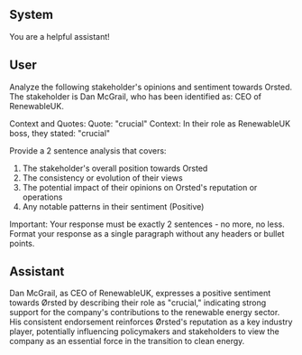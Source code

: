 ## System

You are a helpful assistant!

## User


Analyze the following stakeholder's opinions and sentiment towards Orsted. The stakeholder is Dan McGrail, who has been identified as: CEO of RenewableUK.

Context and Quotes:
Quote: "crucial"
Context: In their role as RenewableUK boss, they stated: "crucial"

Provide a 2 sentence analysis that covers:
1. The stakeholder's overall position towards Orsted
2. The consistency or evolution of their views
3. The potential impact of their opinions on Orsted's reputation or operations
4. Any notable patterns in their sentiment (Positive)

Important: Your response must be exactly 2 sentences - no more, no less.
Format your response as a single paragraph without any headers or bullet points.


## Assistant

Dan McGrail, as CEO of RenewableUK, expresses a positive sentiment towards Ørsted by describing their role as "crucial," indicating strong support for the company's contributions to the renewable energy sector. His consistent endorsement reinforces Ørsted's reputation as a key industry player, potentially influencing policymakers and stakeholders to view the company as an essential force in the transition to clean energy.

